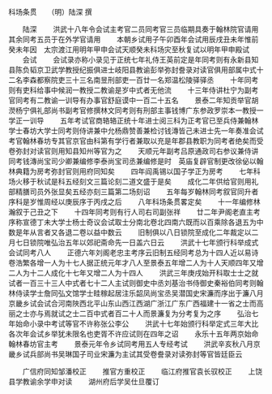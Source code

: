 科场条贯　　（明）陆深 撰 

　　陆深 
　　洪武十八年令会试主考官二员同考官三员临期具奏于翰林院官请用其余同考五员于在外学官请用 
　　本朝乡试用子午卯酉年会试用辰戌丑未年惟前癸未年因　太宗渡江用明年甲申会试天顺癸未科场灾至秋复试以明年甲申殿试 
　　会试 
　　会试录亦称小录见于正统七年礼侍王英前定是年同考则有永新县知县陈负韬京卫武学教授纪振俱进士岐阳县教谕彭举弥封誊录对读官俱用部属中式十二名李森都察院吏三十三名南昱刑部吏一百廿一名郑温松陵驿驿丞 
　　十年同考则有吏科给事中候润一教授二教谕是岁中式者无他流 
　　十三年侍讲杜宁为副考官同考有二教谕一训导有办事官舒庭谟中一百二十五名 
　　景泰二年知贡举官胡濙杨宁俱礼部尚书副考官修撰林文同考则有刑部主事钱博广东参政罗崇本一教授一学正一训导 
　　五年考试官商辂辂正统十年进士阅三科为正考官已至兵侍兼翰林学士春坊大学士同考则侍讲兼中允杨鼎赞善兼检讨钱漙皆己未进士先一年奏准会试考官翰林春坊专其官京官由科第有学行者兼取以充是年郡县教职为同考者绝矣而受卷弥封对读官则用知县知州等官为之 
　　天顺元年副考吕原通政司右参议兼侍讲同考钱漙尚宝司少卿兼编修李泰尚宝司丞兼编修是时　英庙复辟官制更改徐佖以翰林典籍为房考弥封官则用府同知矣 
　　四年阎禹锡以国子学正为房考 
　　七年科场火移于秋试是科五经刻文三篇论刻二道文盛于是矣 
　　成化二年供给官则用礼部精膳司员外张显矣五经亦刻三篇第二场刻诏 
　　五年每岁翰林同考叙官同升者序科是岁惟周经以庚辰序于丙戌之后 
　　八年科场条贯畧定矣 
　　十一年编修林瀚叙于己丑之下 
　　十四年同考则有行人司右司副张祥 
　　廿二年尹阁老直主考序称宣德丁未大学士杨士奇议会试取士分南北卷北四南六既而以百乘除各退五为中数是年从言者又各退二卷以益中数云 
　　旧制俱以八日锁院至成化二年裁定以二月七日锁院唯弘治五年以郊祀斋命先一日盖六日云 
　　洪武十七年颁行科举成式会试同考八人 
　　正德六年刘阁老忠主考序云旧制五经同考总为十四人近以易诗卷浩繁各增一人为十七人据正统元年才八人至景泰五年增二人为十人天顺四年又增二人为十二人成化十七年又增二人为十四人 
　　洪武三年庚戌始开科取士士之就试者一百三十三人中式者七十二人主试则御史中丞刘基治书侍御史秦裕伯同考则翰林侍读学士詹同弘文馆学士眭稼起居注乐韶凤尚宝丞吴潜国史宋濂而序出于濂八月京畿乡试会试合河南陜西北平山东山西江西湖广浙江广东广西福建十一省之士而高丽之士亦与焉就试之士二百中式者百二十人而景濂复为分考复为之序 
　　弘治七年始命小录中考试等官不许称张公李公 
　　洪武十七年始颁行科举定式三年大比各次年会试乡举犹未限名也吏胥不许应试则在四年之诏 
　　永乐十五年两京始命翰林春坊官主考 
　　景泰元年令乡试同考用五人专经考试 
　　洪武辛亥秋八月京畿乡试兵部尚书吴琳国子司业宋濂为主试其受卷誊录对读弥封等官皆廷臣云 

　　广信府同知邹潘校正 
　　推官方重校正 
　　临江府推官袁长驭校正 
　　上饶县学教谕余学申对读 
　　湖州府后学吴仕旦覆订 
